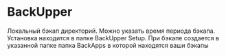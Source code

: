 # BackUpper
Локальный бэкап директорий.
Можно указать время периода бэкапа.
Установка находится в папке BackUpper Setup.
При бэкапе создается в указанной папке папка BackApps в которой находятся ваши бэкапы
